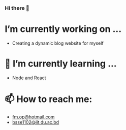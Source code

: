 ### Hi there 👋

<!--
**FM-Man/FM-Man** is a ✨ _special_ ✨ repository because its `README.md` (this file) appears on your GitHub profile.

Here are some ideas to get you started:
-->
#  I’m currently working on ...
- Creating a dynamic blog website for myself

# 🌱 I’m currently learning ...
- Node and React
<!-- 👯 I’m looking to collaborate on ...
- 🤔 I’m looking for help with ...
- 💬 Ask me about ...
-->
# 📫 How to reach me: 
- fm.op@hotmail.com
- bsse1102@iit.du.ac.bd
<!-- 😄 Pronouns: ...
- ⚡ Fun fact: ...
-->
